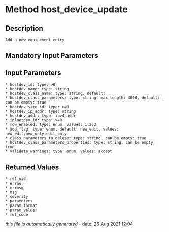# Method host_device_update

## Description
	Add a new equipement entry

## Mandatory Input Parameters

## Input Parameters
	* hostdev_id: type: >0
	* hostdev_name: type: string
	* hostdev_class_name: type: string, default: 
	* hostdev_class_parameters: type: string, max length: 4000, default: , can be empty: true
	* hostdev_site_id: type: >=0
	* hostdev_ip_addr: type: string
	* hostdev_addr: type: ipv4_addr
	* iplnetdev_id: type: >=0
	* row_enabled: type: enum, values: 1,2,3
	* add_flag: type: enum, default: new_edit, values: new_edit,new_only,edit_only
	* class_parameters_to_delete: type: string, can be empty: true
	* hostdev_class_parameters_properties: type: string, can be empty: true
	* validate_warnings: type: enum, values: accept

## Returned Values
	* ret_oid
	* errno
	* errmsg
	* msg
	* severity
	* parameters
	* param_format
	* param_value
	* ret_code


*this file is automatically generated* - date: 26 Aug 2021 12:04